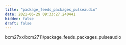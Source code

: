 ```yaml
---
title: "package_feeds_packages_pulseaudio"
date: 2021-06-29 09:33:27.240441
hidden: false
draft: false
---
```


bcm27xx/bcm2711/package_feeds_packages_pulseaudio

